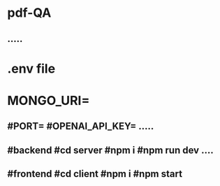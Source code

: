 
# pdf-QA
.....
-------------------------------
# .env file
# MONGO_URI=
 #PORT=
 #OPENAI_API_KEY=
 .....
 -------------------------------
#backend
#cd server
#npm i
#npm run dev
....
--------------------------------
#frontend
#cd client
#npm i
#npm start
-------------------------------

